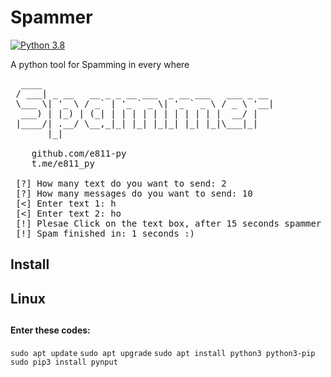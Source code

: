 # Spammer
[![Python 3.8](https://img.shields.io/badge/Python-3.5-yellow.svg)](http://www.python.org/download/) 

A python tool for Spamming in every where

<pre>
  ____                                            
 / ___| _ __   __ _ _ __ ___  _ __ ___   ___ _ __ 
 \___ \| '_ \ / _` | '_ ` _ \| '_ ` _ \ / _ \ '__|
  ___) | |_) | (_| | | | | | | | | | | |  __/ |   
 |____/| .__/ \__,_|_| |_| |_|_| |_| |_|\___|_|   
       |_|    

	github.com/e811-py
	t.me/e811_py

 [?] How many text do you want to send: 2
 [?] How many messages do you want to send: 10
 [<] Enter text 1: h
 [<] Enter text 2: ho
 [!] Plesae Click on the text box, after 15 seconds spammer will start.
 [!] Spam finished in: 1 seconds :)
</pre>
<p><h2>Install<h2></p>
<h2>Linux<h2>
<p>
	<h4>Enter these codes:</h4>
	<code>sudo apt update</code>
	<code>sudo apt upgrade</code>
	<code>sudo apt install python3 python3-pip</code>
	<code>sudo pip3 install pynput</code>
</p>
